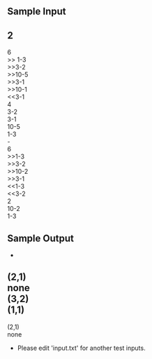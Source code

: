 ## Sample Input
2  
-  
6  
\>> 1-3  
\>>3-2  
\>>10-5  
\>>3-1  
\>>10-1  
\<<3-1  
4  
3-2  
3-1  
10-5  
1-3  
\-  
6  
\>>1-3  
\>>3-2  
\>>10-2  
\>>3-1  
\<<1-3  
\<<3-2  
2  
10-2  
1-3  

## Sample Output
-  
\(2,1)  
none  
\(3,2)  
\(1,1)  
-  
\(2,1)  
none  

+ Please edit 'input.txt' for another test inputs.
